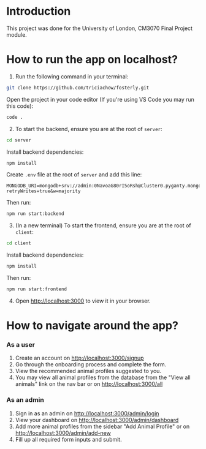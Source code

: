 # Introduction

This project was done for the University of London, CM3070 Final Project module.

# How to run the app on localhost?

1. Run the following command in your terminal:

```sh
git clone https://github.com/triciachow/fosterly.git
```

Open the project in your code editor (If you're using VS Code you may run this code):

```sh
code .
```

2. To start the backend, ensure you are at the root of `server`:

```sh
cd server
```

Install backend dependencies:

```sh
npm install
```

Create `.env` file at the root of `server` and add this line:

```
MONGODB_URI=mongodb+srv://admin:0NavoaG80rI5oRsh@Cluster0.pyganty.mongodb.net/?retryWrites=true&w=majority
```

Then run:

```sh
npm run start:backend
```

3. (In a new terminal) To start the frontend, ensure you are at the root of `client`:

```sh
cd client
```

Install backend dependencies:

```sh
npm install
```

Then run:

```sh
npm run start:frontend
```

4. Open [http://localhost:3000](http://localhost:3000) to view it in your browser.

# How to navigate around the app?

### As a user

1. Create an account on [http://localhost:3000/signup](http://localhost:3000/signup)
2. Go through the onboarding process and complete the form.
3. View the recommended animal profiles suggested to you.
4. You may view all animal profiles from the database from the "View all animals" link on the nav bar or on [http://localhost:3000/all](http://localhost:3000/all)

### As an admin

1. Sign in as an admin on [http://localhost:3000/admin/login](http://localhost:3000/admin/login)
2. View your dashboard on [http://localhost:3000/admin/dashboard](http://localhost:3000/admin/dashboard)
3. Add more animal profiles from the sidebar "Add Animal Profile" or on [http://localhost:3000/admin/add-new](http://localhost:3000/admin/add-new)
4. Fill up all required form inputs and submit.
